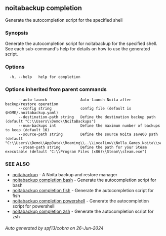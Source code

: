 ## noitabackup completion

Generate the autocompletion script for the specified shell

### Synopsis

Generate the autocompletion script for noitabackup for the specified shell.
See each sub-command's help for details on how to use the generated script.


### Options

```
  -h, --help   help for completion
```

### Options inherited from parent commands

```
      --auto-launch               Auto-launch Noita after backup/restore operation
      --config string             config file (default is $HOME/.noitabackup.yaml)
      --destination-path string   Define the destination backup path (default "C:\\Users\\Demo\\NoitaBackups")
      --num-backups int           Define the maximum number of backups to keep (default 16)
      --source-path string        Define the source Noita save00 path (default "C:\\Users\\Demo\\AppData\\Roaming\\..\\LocalLow\\Nolla_Games_Noita\\save00")
      --steam-path string         Define the path for your Steam executable (default "C:\\Program Files (x86)\\Steam\\steam.exe")
```

### SEE ALSO

* [noitabackup](noitabackup.md)	 - A Noita backup and restore manager
* [noitabackup completion bash](noitabackup_completion_bash.md)	 - Generate the autocompletion script for bash
* [noitabackup completion fish](noitabackup_completion_fish.md)	 - Generate the autocompletion script for fish
* [noitabackup completion powershell](noitabackup_completion_powershell.md)	 - Generate the autocompletion script for powershell
* [noitabackup completion zsh](noitabackup_completion_zsh.md)	 - Generate the autocompletion script for zsh

###### Auto generated by spf13/cobra on 26-Jun-2024
